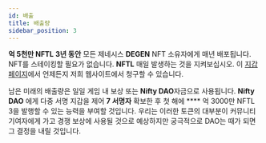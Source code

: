 ```yaml
---
id: 배출
title: 배출량
sidebar_position: 3
---
```


**억 5천만 NFTL** **3년 동안** 모든 제네시스 **DEGEN** NFT 소유자에게 매년 배포됩니다. NFT를 스테이킹할 필요가 없습니다. **NFTL** 매일 발생하는 것을 지켜보십시오. 이 [지갑 페이지](https://nifty-league.com/wallet)에서 언제든지 저희 웹사이트에서 청구할 수 있습니다.

남은 미래의 배출량은 일일 게임 내 보상 또는 **Nifty DAO**자금으로 사용됩니다. **Nifty DAO** 에게 다중 서명 지갑을 제어 **7 서명자** 확보한 후 첫 해에 **** 억 3000만 NFTL 3을 발행할 수 있는 능력을 부여할 것입니다. 우리는 이러한 토큰의 대부분이 커뮤니티 기여자에게 가고 경쟁 보상에 사용될 것으로 예상하지만 궁극적으로 DAO는 때가 되면 그 결정을 내릴 것입니다.

